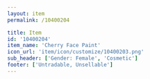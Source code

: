 ```yaml
---
layout: item
permalink: /10400204

title: Item
id: '10400204'
item_name: 'Cherry Face Paint'
icon_url: 'item/icon/customize/10400203.png'
sub_header: ['Gender: Female', 'Cosmetic']
footer: ['Untradable, Unsellable']
---
```

